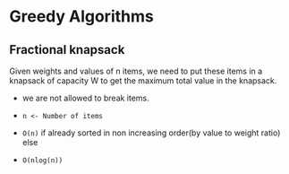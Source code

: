 # Greedy Algorithms

## Fractional knapsack

Given weights and values of n items, we need to put these items in a knapsack of capacity W to get the maximum total value in the knapsack.

- we are not allowed to break items.

- `n <- Number of items`
- `O(n)` if already sorted in non increasing order(by value to weight ratio) else
- `O(nlog(n))`
